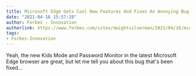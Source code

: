 ```yaml
---
title: Microsoft Edge Gets Cool New Features And Fixes An Annoying Bug
date: "2021-04-16 15:57:28"
author: Forbes - Innovation
authorlink: https://www.forbes.com/sites/dwightsilverman/2021/04/16/microsoft-edge-gets-cool-new-features-and-fixes-an-annoying-bug/
tags:
- Forbes-Innovation
---
```

Yeah, the new Kids Mode and Password Monitor in the latest Microsoft Edge browser are great, but let me tell you about this bug that's been fixed...